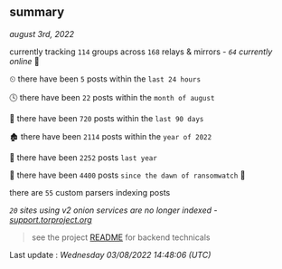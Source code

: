 
## summary
_august 3rd, 2022_

currently tracking `114` groups across `168` relays & mirrors - _`64` currently online_ 📡

⏲ there have been `5` posts within the `last 24 hours`

🕓 there have been `22` posts within the `month of august`

📅 there have been `720` posts within the `last 90 days`

🏚 there have been `2114` posts within the `year of 2022`

🚀 there have been `2252` posts `last year`

🦕 there have been `4400` posts `since the dawn of ransomwatch` 🐣

there are `55` custom parsers indexing posts

_`20` sites using v2 onion services are no longer indexed - [support.torproject.org](https://support.torproject.org/onionservices/v2-deprecation/)_

> see the project [README](https://github.com/jmousqueton/ransomwatch#readme) for backend technicals



Last update : _Wednesday 03/08/2022 14:48:06 (UTC)_

